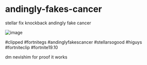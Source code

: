 # andingly-fakes-cancer
stellar fix knockback andingly fake cancer



![image](https://github.com/user-attachments/assets/41618c17-fcf9-4e79-9c3f-e4b088db6abf)

#clipped #fortnitegs #andinglyfakescancer #stellarsogood #higuys #fortniteclip #fortnite19.10



dm nevishim for proof it works


